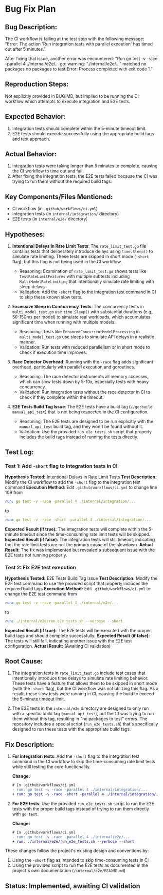 # Bug Fix Plan

## Bug Description:
The CI workflow is failing at the test step with the following message:
"Error: The action 'Run integration tests with parallel execution' has timed out after 5 minutes."

After fixing that issue, another error was encountered:
"Run go test -v -race -parallel 4 ./internal/e2e/...
go: warning: "./internal/e2e/..." matched no packages
no packages to test
Error: Process completed with exit code 1."

## Reproduction Steps:
Not explicitly provided in BUG.MD, but implied to be running the CI workflow which attempts to execute integration and E2E tests.

## Expected Behavior:
1. Integration tests should complete within the 5-minute timeout limit.
2. E2E tests should execute successfully using the appropriate build tags and test approach.

## Actual Behavior:
1. Integration tests were taking longer than 5 minutes to complete, causing the CI workflow to time out and fail.
2. After fixing the integration tests, the E2E tests failed because the CI was trying to run them without the required build tags.

## Key Components/Files Mentioned:
- CI workflow (in `.github/workflows/ci.yml`)
- Integration tests (in `internal/integration/` directory)
- E2E tests (in `internal/e2e/` directory)

## Hypotheses:
1. **Intentional Delays in Rate Limit Tests**: The `rate_limit_test.go` file contains tests that deliberately introduce delays using `time.Sleep()` to simulate rate limiting. These tests are skipped in short mode (`-short` flag), but this flag is not being used in the CI workflow.
   - Reasoning: Examination of `rate_limit_test.go` shows tests like `TestRateLimitFeatures` with multiple subtests including `MultiModelRateLimiting` that intentionally simulate rate limiting with sleep delays.
   - Validation: Add the `-short` flag to the integration test command in CI to skip these known slow tests.

2. **Excessive Sleep in Concurrency Tests**: The concurrency tests in `multi_model_test.go` use `time.Sleep()` with substantial durations (e.g., 50-150ms per model) to simulate real workloads, which accumulates significant time when running with multiple models.
   - Reasoning: Tests like `EnhancedConcurrentModelProcessing` in `multi_model_test.go` use sleeps to simulate API delays in a realistic manner.
   - Validation: Run tests with reduced parallelism or in short mode to check if execution time improves.

3. **Race Detector Overhead**: Running with the `-race` flag adds significant overhead, particularly with parallel execution and goroutines.
   - Reasoning: The race detector instruments all memory accesses, which can slow tests down by 5-10x, especially tests with heavy concurrency.
   - Validation: Run integration tests without the race detector in CI to check if they complete within the timeout.

4. **E2E Tests Build Tag Issue**: The E2E tests have a build tag (`//go:build manual_api_test`) that is not being respected in the CI configuration.
   - Reasoning: The E2E tests are designed to be run explicitly with the `manual_api_test` build tag, and they won't be found without it.
   - Validation: Use the provided `run_e2e_tests.sh` script that properly includes the build tags instead of running the tests directly.

## Test Log:
### Test 1: Add `-short` flag to integration tests in CI
**Hypothesis Tested:** Intentional Delays in Rate Limit Tests
**Test Description:** Modify the CI workflow to add the `-short` flag to the integration test command
**Execution Method:** Edit `.github/workflows/ci.yml` to change line 109 from 
```yaml
run: go test -v -race -parallel 4 ./internal/integration/...
```
to
```yaml
run: go test -v -race -short -parallel 4 ./internal/integration/...
```
**Expected Result (if true):** The integration tests will complete within the 5-minute timeout since the time-consuming rate limit tests will be skipped.
**Expected Result (if false):** The integration tests will still timeout, indicating that the rate limit tests are not the primary cause of the slowdown.
**Actual Result:** The fix was implemented but revealed a subsequent issue with the E2E tests not running properly.

### Test 2: Fix E2E test execution
**Hypothesis Tested:** E2E Tests Build Tag Issue
**Test Description:** Modify the E2E test command to use the provided script that properly includes the required build tags
**Execution Method:** Edit `.github/workflows/ci.yml` to change the E2E test command from 
```yaml
run: go test -v -race -parallel 4 ./internal/e2e/...
```
to
```yaml
run: ./internal/e2e/run_e2e_tests.sh --verbose --short
```
**Expected Result (if true):** The E2E tests will be executed with the proper build tags and should complete successfully.
**Expected Result (if false):** The tests will still fail, indicating another issue with the E2E test configuration.
**Actual Result:** (Awaiting CI validation)

## Root Cause:
1. The integration tests in `rate_limit_test.go` include test cases that intentionally introduce time delays to simulate rate limiting behavior. These tests have a feature that allows them to be skipped in short mode (with the `-short` flag), but the CI workflow was not utilizing this flag. As a result, these slow tests were running in CI, causing the build to exceed the 5-minute timeout limit.

2. The E2E tests in the `internal/e2e` directory are designed to only run with a specific build tag (`manual_api_test`), but the CI was trying to run them without this tag, resulting in "no packages to test" errors. The repository includes a special script (`run_e2e_tests.sh`) that's specifically designed to run these tests with the appropriate build tags.

## Fix Description:
1. **For integration tests**: Add the `-short` flag to the integration test command in the CI workflow to skip the time-consuming rate limit tests while still testing the core functionality.

   **Change:**
   ```diff
   # In .github/workflows/ci.yml
   - run: go test -v -race -parallel 4 ./internal/integration/...
   + run: go test -v -race -short -parallel 4 ./internal/integration/...
   ```

2. **For E2E tests**: Use the provided `run_e2e_tests.sh` script to run the E2E tests with the proper build tags instead of trying to run them directly with `go test`.

   **Change:**
   ```diff
   # In .github/workflows/ci.yml
   - run: go test -v -race -parallel 4 ./internal/e2e/...
   + run: ./internal/e2e/run_e2e_tests.sh --verbose --short
   ```

These changes follow the project's existing design and conventions by:
1. Using the `-short` flag as intended to skip time-consuming tests in CI
2. Using the provided script to run the E2E tests as documented in the project's own documentation (`/internal/e2e/README.md`)

## Status: Implemented, awaiting CI validation